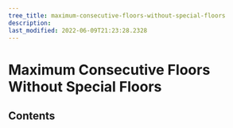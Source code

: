 ```yaml
---
tree_title: maximum-consecutive-floors-without-special-floors
description: 
last_modified: 2022-06-09T21:23:28.2328
---
```


# Maximum Consecutive Floors Without Special Floors

## Contents
